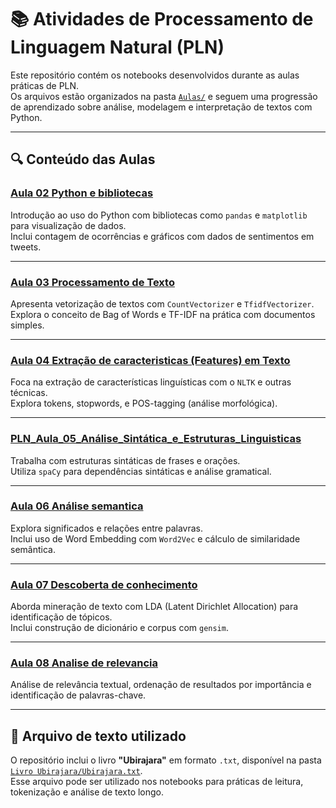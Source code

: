 # 📚 Atividades de Processamento de Linguagem Natural (PLN)

Este repositório contém os notebooks desenvolvidos durante as aulas práticas de PLN.  
Os arquivos estão organizados na pasta [`Aulas/`](./Aulas) e seguem uma progressão de aprendizado sobre análise, modelagem e interpretação de textos com Python.

---

## 🔍 Conteúdo das Aulas

### [Aula 02 Python e bibliotecas](./Aulas/PLN_Aula_02_Python_e_bibliotecas.ipynb)
Introdução ao uso do Python com bibliotecas como `pandas` e `matplotlib` para visualização de dados.  
Inclui contagem de ocorrências e gráficos com dados de sentimentos em tweets.

---

### [Aula 03 Processamento de Texto](./Aulas/PLN_Aula_03_Processamento_de_Texto.ipynb)
Apresenta vetorização de textos com `CountVectorizer` e `TfidfVectorizer`.  
Explora o conceito de Bag of Words e TF-IDF na prática com documentos simples.

---

### [Aula 04 Extração de caracteristicas (Features) em Texto](./Aulas/PLN_Aula_04_Extração_de_caracteristicas_(Features)_em_Texto.ipynb)
Foca na extração de características linguísticas com o `NLTK` e outras técnicas.  
Explora tokens, stopwords, e POS-tagging (análise morfológica).

---

### [PLN_Aula_05_Análise_Sintática_e_Estruturas_Linguisticas](./Aulas/PLN_Aula_05_Análise_Sintática_e_Estruturas_Linguisticas.ipynb)
Trabalha com estruturas sintáticas de frases e orações.  
Utiliza `spaCy` para dependências sintáticas e análise gramatical.

---

### [Aula 06 Análise semantica](./Aulas/PLN_Aula_06_Análise_semantica.ipynb)
Explora significados e relações entre palavras.  
Inclui uso de Word Embedding com `Word2Vec` e cálculo de similaridade semântica.

---

### [Aula 07 Descoberta de conhecimento](./Aulas/PLN_Aula_07_Descoberta_de_conhecimento.ipynb)
Aborda mineração de texto com LDA (Latent Dirichlet Allocation) para identificação de tópicos.  
Inclui construção de dicionário e corpus com `gensim`.

---

### [Aula 08 Analise de relevancia](./Aulas/PLN_Aula_08_Analise_de_relevancia.ipynb)
Análise de relevância textual, ordenação de resultados por importância e identificação de palavras-chave.

---

## 📘 Arquivo de texto utilizado

O repositório inclui o livro **"Ubirajara"** em formato `.txt`, disponível na pasta [`Livro Ubirajara/Ubirajara.txt`](./LivroUbirajara/Ubirajara.txt).  
Esse arquivo pode ser utilizado nos notebooks para práticas de leitura, tokenização e análise de texto longo.
